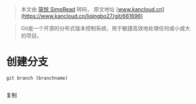 > 本文由 [简悦 SimpRead](http://ksria.com/simpread/) 转码， 原文地址 [www.kancloud.cn](https://www.kancloud.cn/liqingbo27/git/661696)

> Git是一个开源的分布式版本控制系统，用于敏捷高效地处理任何或小或大的项目。

创建分支
====

```
git branch (branchname)


```

复制